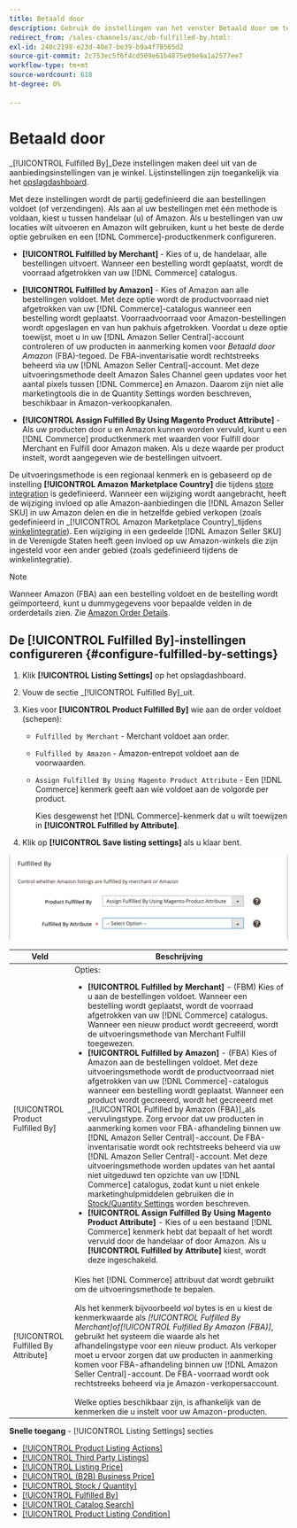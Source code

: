 ```yaml
---
title: Betaald door
description: Gebruik de instellingen van het venster Betaald door om te bepalen hoe de bestellingen van Amazon-aanbiedingen zijn uitgevoerd (verzonden).
redirect_from: /sales-channels/asc/ob-fulfilled-by.html: 
exl-id: 240c2198-e23d-40e7-be39-b9a4f78565d2
source-git-commit: 2c753ec5f6f4cd509e61b4875e09e9a1a2577ee7
workflow-type: tm+mt
source-wordcount: 618
ht-degree: 0%

---
```


# Betaald door

_[!UICONTROL Fulfilled By]_Deze instellingen maken deel uit van de aanbiedingsinstellingen van je winkel. Lijstinstellingen zijn toegankelijk via het [opslagdashboard](./amazon-store-dashboard.md).

Met deze instellingen wordt de partij gedefinieerd die aan bestellingen voldoet (of verzendingen). Als aan al uw bestellingen met één methode is voldaan, kiest u tussen handelaar (u) of Amazon. Als u bestellingen van uw locaties wilt uitvoeren en Amazon wilt gebruiken, kunt u het beste de derde optie gebruiken en een [!DNL Commerce]-productkenmerk configureren.

- **[!UICONTROL Fulfilled by Merchant]** - Kies of u, de handelaar, alle bestellingen uitvoert. Wanneer een bestelling wordt geplaatst, wordt de voorraad afgetrokken van uw [!DNL Commerce] catalogus.

- **[!UICONTROL Fulfilled by Amazon]** - Kies of Amazon aan alle bestellingen voldoet. Met deze optie wordt de productvoorraad niet afgetrokken van uw [!DNL Commerce]-catalogus wanneer een bestelling wordt geplaatst. Voorraadvoorraad voor Amazon-bestellingen wordt opgeslagen en van hun pakhuis afgetrokken. Voordat u deze optie toewijst, moet u in uw [!DNL Amazon Seller Central]-account controleren of uw producten in aanmerking komen voor _Betaald door Amazon_ (FBA)-tegoed. De FBA-inventarisatie wordt rechtstreeks beheerd via uw [!DNL Amazon Seller Central]-account. Met deze uitvoeringsmethode deelt Amazon Sales Channel geen updates voor het aantal pixels tussen [!DNL Commerce] en Amazon. Daarom zijn niet alle marketingtools die in de Quantity Settings worden beschreven, beschikbaar in Amazon-verkoopkanalen.

- **[!UICONTROL Assign Fulfilled By Using Magento Product Attribute]** - Als uw producten door u en Amazon kunnen worden vervuld, kunt u een  [!DNL Commerce] productkenmerk met waarden voor Fulfill door Merchant en Fulfill door Amazon maken. Als u deze waarde per product instelt, wordt aangegeven wie de bestellingen uitvoert.

De uitvoeringsmethode is een regionaal kenmerk en is gebaseerd op de instelling **[!UICONTROL Amazon Marketplace Country]** die tijdens [store integration](./store-integration.md) is gedefinieerd. Wanneer een wijziging wordt aangebracht, heeft de wijziging invloed op alle Amazon-aanbiedingen die [!DNL Amazon Seller SKU] in uw Amazon delen en die in hetzelfde gebied verkopen (zoals gedefinieerd in _[!UICONTROL Amazon Marketplace Country]_tijdens [winkelintegratie](./store-integration.md)). Een wijziging in een gedeelde [!DNL Amazon Seller SKU] in de Verenigde Staten heeft geen invloed op uw Amazon-winkels die zijn ingesteld voor een ander gebied (zoals gedefinieerd tijdens de winkelintegratie).

>[!NOTE]
>
>Wanneer Amazon (FBA) aan een bestelling voldoet en de bestelling wordt geïmporteerd, kunt u dummygegevens voor bepaalde velden in de orderdetails zien. Zie [Amazon Order Details](./amazon-order-details.md).

## De [!UICONTROL Fulfilled By]-instellingen configureren {#configure-fulfilled-by-settings}

1. Klik **[!UICONTROL Listing Settings]** op het opslagdashboard.

1. Vouw de sectie _[!UICONTROL Fulfilled By]_uit.

1. Kies voor **[!UICONTROL Product Fulfilled By]** wie aan de order voldoet (schepen):

   - `Fulfilled by Merchant` - Merchant voldoet aan order.

   - `Fulfilled by Amazon` - Amazon-entrepot voldoet aan de voorwaarden.

   - `Assign Fulfilled By Using Magento Product Attribute` - Een  [!DNL Commerce] kenmerk geeft aan wie voldoet aan de volgorde per product.

      Kies desgewenst het [!DNL Commerce]-kenmerk dat u wilt toewijzen in **[!UICONTROL Fulfilled by Attribute]**.

1. Klik op **[!UICONTROL Save listing settings]** als u klaar bent.

![Betaald door instellingen](assets/amazon-fulfilled-by.png)

| Veld | Beschrijving |
|--- |--- |
| [!UICONTROL Product Fulfilled By] | Opties:<ul><li>**[!UICONTROL Fulfilled by Merchant]** - (FBM) Kies of u aan de bestellingen voldoet. Wanneer een bestelling wordt geplaatst, wordt de voorraad afgetrokken van uw [!DNL Commerce] catalogus. Wanneer een nieuw product wordt gecreeerd, wordt de uitvoeringsmethode van Merchant Fulfill toegewezen.</li><li>**[!UICONTROL Fulfilled by Amazon]** - (FBA) Kies of Amazon aan de bestellingen voldoet. Met deze uitvoeringsmethode wordt de productvoorraad niet afgetrokken van uw [!DNL Commerce]-catalogus wanneer een bestelling wordt geplaatst. Wanneer een product wordt gecreeerd, wordt het gecreeerd met _[!UICONTROL Fulfilled by Amazon (FBA)]_als vervulingstype. Zorg ervoor dat uw producten in aanmerking komen voor FBA-afhandeling binnen uw [!DNL Amazon Seller Central]-account. De FBA-inventarisatie wordt ook rechtstreeks beheerd via uw [!DNL Amazon Seller Central]-account. Met deze uitvoeringsmethode worden updates van het aantal niet uitgeduwd ten opzichte van uw [!DNL Commerce] catalogus, zodat kunt u niet enkele marketinghulpmiddelen gebruiken die in [Stock/Quantity Settings](./stock-quantity.md) worden beschreven.</li><li>**[!UICONTROL Assign Fulfilled By Using Magento Product Attribute]** - Kies of u een bestaand  [!DNL Commerce] kenmerk hebt dat bepaalt of het wordt vervuld door de handelaar of door Amazon. Als u **[!UICONTROL Fulfilled by Attribute]** kiest, wordt deze ingeschakeld.</li></ul> |
| [!UICONTROL Fulfilled By Attribute] | Kies het [!DNL Commerce] attribuut dat wordt gebruikt om de uitvoeringsmethode te bepalen.<br><br>Als het kenmerk bijvoorbeeld  _vol_ bytes is en u kiest de kenmerkwaarde als  _[!UICONTROL Fulfilled By Merchant]_of_[!UICONTROL Fulfilled By Amazon (FBA)]_, gebruikt het systeem die waarde als het afhandelingstype voor een nieuw product. Als verkoper moet u ervoor zorgen dat uw producten in aanmerking komen voor FBA-afhandeling binnen uw [!DNL Amazon Seller Central]-account. De FBA-voorraad wordt ook rechtstreeks beheerd via je Amazon-verkopersaccount.<br><br>Welke opties beschikbaar zijn, is afhankelijk van de kenmerken die u instelt voor uw Amazon-producten. |

**Snelle toegang**  -  [!UICONTROL Listing Settings] secties

- [[!UICONTROL Product Listing Actions]](./product-listing-actions.md)
- [[!UICONTROL Third Party Listings]](./third-party-listing-settings.md)
- [[!UICONTROL Listing Price]](./listing-price.md)
- [[!UICONTROL (B2B) Business Price]](./business-pricing.md)
- [[!UICONTROL Stock / Quantity]](./stock-quantity.md)
- [[!UICONTROL Fulfilled By]](./fulfilled-by.md)
- [[!UICONTROL Catalog Search]](./catalog-search.md)
- [[!UICONTROL Product Listing Condition]](./product-listing-condition.md)
